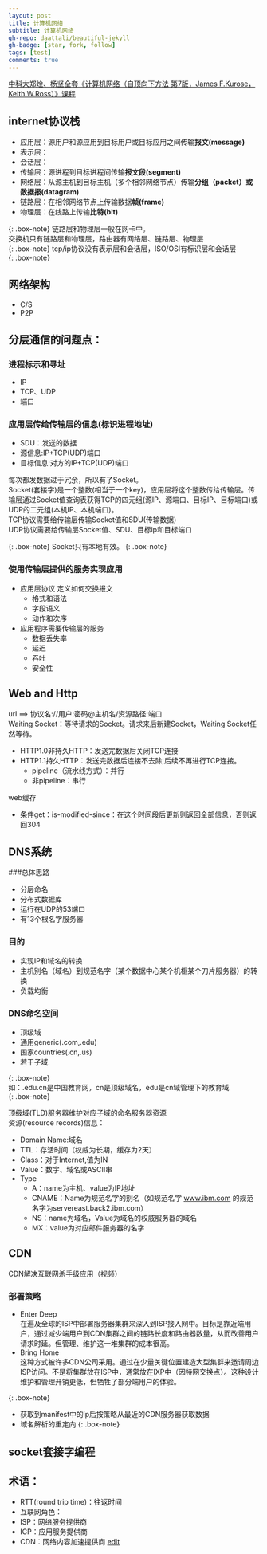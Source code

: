 ```yaml
---
layout: post
title: 计算机网络
subtitle: 计算机网络
gh-repo: daattali/beautiful-jekyll
gh-badge: [star, fork, follow]
tags: [test]
comments: true
---
```


[中科大郑烇、杨坚全套《计算机网络（自顶向下方法 第7版，James F.Kurose，Keith W.Ross）》课程](https://www.bilibili.com/video/BV1JV411t7ow)
 
## internet协议栈
- 应用层：源用户和源应用到目标用户或目标应用之间传输**报文(message)**
- 表示层：
- 会话层：
- 传输层：源进程到目标进程间传输**报文段(segment)**
- 网络层：从源主机到目标主机（多个相邻网络节点）传输**分组（packet）或数据报(datagram)**
- 链路层：在相邻网络节点上传输数据**帧(frame)**
- 物理层：在线路上传输**比特(bit)**

{: .box-note}
链路层和物理层一般在网卡中。  
交换机只有链路层和物理层，路由器有网络层、链路层、物理层  
{: .box-note}
tcp/ip协议没有表示层和会话层，ISO/OSI有标识层和会话层  
{: .box-note}  

## 网络架构
- C/S
- P2P

## 分层通信的问题点：
### 进程标示和寻址
- IP
- TCP、UDP
- 端口
### 应用层传给传输层的信息(标识进程地址)
- SDU：发送的数据
- 源信息:IP+TCP(UDP)端口
- 目标信息:对方的IP+TCP(UDP)端口

每次都发数据过于冗余，所以有了Socket。  
Socket(套接字)是一个整数(相当于一个key)，应用层将这个整数传给传输层。传输层通过Socket值查询表获得TCP的四元组(源IP、源端口、目标IP、目标端口)或UDP的二元组(本机IP、本机端口)。  
TCP协议需要给传输层传输Socket值和SDU(传输数据)  
UDP协议需要给传输层Socket值、SDU、目标ip和目标端口  

{: .box-note}
Socket只有本地有效。
{: .box-note}

### 使用传输层提供的服务实现应用
- 应用层协议
  定义如何交换报文
    - 格式和语法
    - 字段语义
    - 动作和次序
- 应用程序需要传输层的服务
  - 数据丢失率
  - 延迟
  - 吞吐
  - 安全性

## Web and Http
url ==> 协议名://用户:密码@主机名/资源路径:端口  
Waiting Socket：等待请求的Socket。请求来后新建Socket，Waiting Socket任然等待。  

- HTTP1.0非持久HTTP：发送完数据后关闭TCP连接
- HTTP1.1持久HTTP：发送完数据后连接不去除,后续不再进行TCP连接。
  - pipeline（流水线方式）：并行
  - 非pipeline：串行

web缓存
  - 条件get：is-modified-since：在这个时间段后更新则返回全部信息，否则返回304
 
 
## DNS系统

###总体思路
- 分层命名
- 分布式数据库
- 运行在UDP的53端口
- 有13个根名字服务器

### 目的
- 实现IP和域名的转换
- 主机别名（域名）到规范名字（某个数据中心某个机柜某个刀片服务器）的转换
- 负载均衡

### DNS命名空间
- 顶级域
 - 通用generic(.com,.edu)
 - 国家countries(.cn,.us)
- 若干子域
 
 {: .box-note}   
 如：.edu.cn是中国教育网，cn是顶级域名，edu是cn域管理下的教育域   
 {: .box-note}   
 
 顶级域(TLD)服务器维护对应子域的命名服务器资源  
 资源(resource records)信息：
 - Domain Name:域名
 - TTL：存活时间（权威为长期，缓存为2天）
 - Class：对于Internet,值为IN
 - Value：数字、域名或ASCII串
 - Type
   - A：name为主机、value为IP地址
   - CNAME：Name为规范名字的别名（如规范名字 www.ibm.com 的规范名字为servereast.back2.ibm.com）
   - NS：name为域名，Value为域名的权威服务器的域名
   - MX：value为对应邮件服务器的名字


## CDN

CDN解决互联网杀手级应用（视频）

### 部署策略
- Enter Deep  
在遍及全球的ISP中部署服务器集群来深入到ISP接入网中。目标是靠近端用户，通过减少端用户到CDN集群之间的链路长度和路由器数量，从而改善用户请求时延。但管理、维护这一堆集群的成本很高。
- Bring Home  
这种方式被许多CDN公司采用。通过在少量关键位置建造大型集群来邀请周边ISP访问。不是将集群放在ISP中，通常放在IXP中（因特网交换点）。这种设计维护和管理开销更低，但牺牲了部分端用户的体验。

 {: .box-note}   
 - 获取到manifest中的ip后按策略从最近的CDN服务器获取数据
 - 域名解析的重定向
 {: .box-note}   

## socket套接字编程

## 术语：
 - RTT(round trip time)：往返时间
 - 互联网角色：
  - ISP：网络服务提供商
  - ICP：应用服务提供商
  - CDN：网络内容加速提供商
[edit](https://github.com/wurara/wurara.github.io/edit/master/_posts/2022-12-31-computerInternet.md)
       

